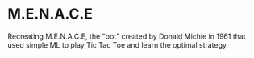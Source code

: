 # M.E.N.A.C.E
Recreating M.E.N.A.C.E, the "bot" created by Donald Michie in 1961 that used simple ML to play Tic Tac Toe and learn the optimal strategy.
